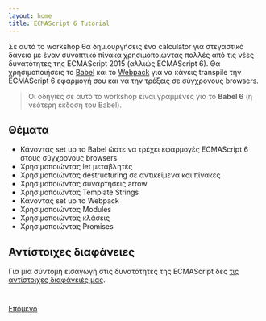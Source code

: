 ```yaml
---
layout: home
title: ECMAScript 6 Tutorial
---
```


Σε αυτό το workshop θα δημιουργήσεις ένα calculator για στεγαστικό δάνειο με έναν συνοπτικό πίνακα χρησιμοποιώντας πολλές από τις νέες δυνατότητες της ECMAScript 2015 (αλλιώς ECMAScript 6). Θα χρησιμοποιήσεις το [Babel](http://babeljs.io/) και το [Webpack](https://webpack.github.io/) για να κάνεις transpile την ECMAScript 6 εφαρμογή σου και να την τρέξεις σε σύγχρονους browsers.

> Οι οδηγίες σε αυτό το workshop είναι γραμμένες για το **Babel 6** (η νεότερη έκδοση του Babel).  

## Θέματα

- Κάνοντας set up το Babel ώστε να τρέχει εφαρμογές ECMAScript 6 στους σύγχρονους browsers
- Χρησιμοποιώντας let μεταβλητές
- Χρησιμοποιώντας destructuring σε αντικείμενα και πίνακες
- Χρησιμοποιώντας συναρτήσεις arrow
- Χρησιμοποιώντας Template Strings
- Κάνοντας set up το Webpack
- Χρησιμοποιώντας Modules
- Χρησιμοποιώντας κλάσεις
- Χρησιμοποιώντας Promises

## Αντίστοιχες διαφάνειες

Για μία σύντομη εισαγωγή στις δυνατότητες της ECMAScript δες [τις αντίστοιχες διαφάνειές μας](http://web-class.gr/es6).

<div class="row" style="margin-top:40px;">
<div class="col-sm-12">
<a href="ecmascript6-setup-babel.html" class="btn btn-default pull-right">Επόμενο <i class="glyphicon glyphicon-chevron-right"></i></a>
</div>
</div>
